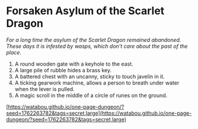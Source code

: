 # Forsaken Asylum of the Scarlet Dragon

_For a long time the asylum of the Scarlet Dragon remained abandoned. These days it is infested by wasps, which don't care about the past of the place._

1. A round wooden gate with a keyhole to the east.
2. A large pile of rubble hides a brass key.
3. A battered chest with an uncanny, sticky to touch javelin in it.
4. A ticking gearwork machine, allows a person to breath under water when the lever is pulled.
5. A magic scroll in the middle of a circle of runes on the ground.

[https://watabou.github.io/one-page-dungeon/?seed=1762263782&tags=secret,large](https://watabou.github.io/one-page-dungeon/?seed=1762263782&tags=secret,large)
